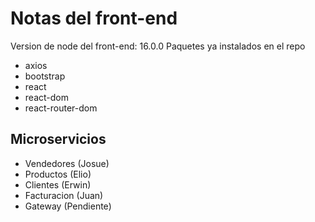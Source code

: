 # Notas del front-end
Version de node del front-end: 16.0.0
Paquetes ya instalados en el repo 
- axios 
- bootstrap 
- react 
- react-dom 
- react-router-dom

## Microservicios
- Vendedores (Josue)
- Productos (Elio) 
- Clientes (Erwin)
- Facturacion (Juan)
- Gateway (Pendiente)
